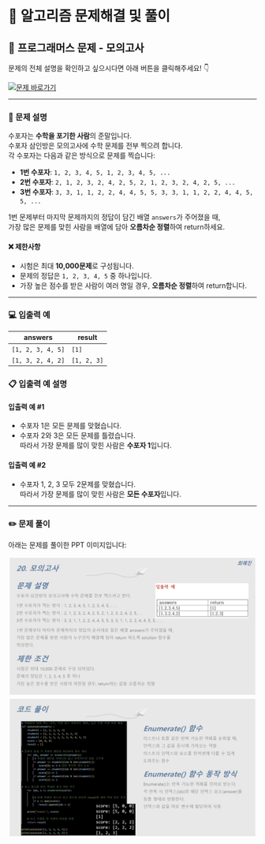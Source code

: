 # 🧩 알고리즘 문제해결 및 풀이

## 📘 프로그래머스 문제 - 모의고사

문제의 전체 설명을 확인하고 싶으시다면 아래 버튼을 클릭해주세요! 👇

[![문제 바로가기](https://img.shields.io/badge/문제%20바로가기-%230088CC?style=for-the-badge&logo=google-chrome&logoColor=white)](https://school.programmers.co.kr/learn/courses/30/lessons/42840)

---

### 📌 문제 설명

수포자는 **수학을 포기한 사람**의 준말입니다.  
수포자 삼인방은 모의고사에 수학 문제를 전부 찍으려 합니다.  
각 수포자는 다음과 같은 방식으로 문제를 찍습니다:

- **1번 수포자**: `1, 2, 3, 4, 5, 1, 2, 3, 4, 5, ...`
- **2번 수포자**: `2, 1, 2, 3, 2, 4, 2, 5, 2, 1, 2, 3, 2, 4, 2, 5, ...`
- **3번 수포자**: `3, 3, 1, 1, 2, 2, 4, 4, 5, 5, 3, 3, 1, 1, 2, 2, 4, 4, 5, 5, ...`

1번 문제부터 마지막 문제까지의 정답이 담긴 배열 `answers`가 주어졌을 때,  
가장 많은 문제를 맞힌 사람을 배열에 담아 **오름차순 정렬**하여 return하세요.

#### ❌ 제한사항

- 시험은 최대 **10,000문제**로 구성됩니다.
- 문제의 정답은 `1, 2, 3, 4, 5` 중 하나입니다.
- 가장 높은 점수를 받은 사람이 여러 명일 경우, **오름차순 정렬**하여 return합니다.

---

### 💻 입출력 예

| answers         | result       |
|------------------|--------------|
| `[1, 2, 3, 4, 5]` | `[1]`        |
| `[1, 3, 2, 4, 2]` | `[1, 2, 3]`  |

### 📋 입출력 예 설명

#### **입출력 예 #1**

- 수포자 1은 모든 문제를 맞혔습니다.
- 수포자 2와 3은 모든 문제를 틀렸습니다.  
따라서 가장 문제를 많이 맞힌 사람은 **수포자 1**입니다.

#### **입출력 예 #2**

- 수포자 1, 2, 3 모두 2문제를 맞혔습니다.  
따라서 가장 문제를 많이 맞힌 사람은 **모든 수포자**입니다.

---

### ✏️ 문제 풀이

아래는 문제를 풀이한 PPT 이미지입니다:  

![문제 풀이](./img/1.jpg)
![문제 풀이](./img/2.jpg)